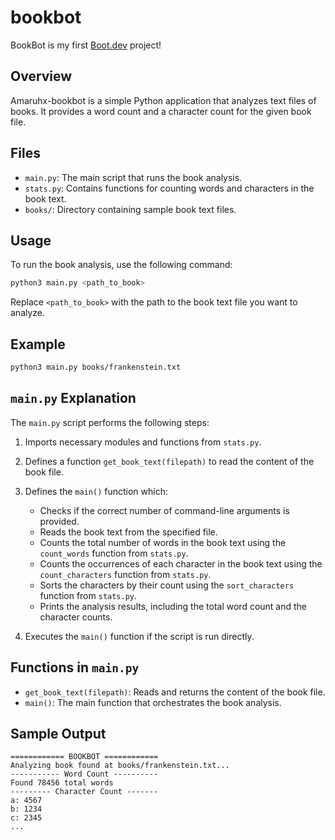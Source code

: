 # bookbot

BookBot is my first [Boot.dev](https://www.boot.dev) project! 


## Overview

Amaruhx-bookbot is a simple Python application that analyzes text files of books. It provides a word count and a character count for the given book file.

## Files

- `main.py`: The main script that runs the book analysis.
- `stats.py`: Contains functions for counting words and characters in the book text.
- `books/`: Directory containing sample book text files.

## Usage

To run the book analysis, use the following command:

```sh
python3 main.py <path_to_book>
```

Replace `<path_to_book>` with the path to the book text file you want to analyze.

## Example

```sh
python3 main.py books/frankenstein.txt
```

## `main.py` Explanation

The `main.py` script performs the following steps:

1. Imports necessary modules and functions from `stats.py`.
2. Defines a function `get_book_text(filepath)` to read the content of the book file.
3. Defines the `main()` function which:
   - Checks if the correct number of command-line arguments is provided.
   - Reads the book text from the specified file.
   - Counts the total number of words in the book text using the `count_words` function from `stats.py`.
   - Counts the occurrences of each character in the book text using the `count_characters` function from `stats.py`.
   - Sorts the characters by their count using the `sort_characters` function from `stats.py`.
   - Prints the analysis results, including the total word count and the character counts.

4. Executes the `main()` function if the script is run directly.

## Functions in `main.py`

- `get_book_text(filepath)`: Reads and returns the content of the book file.
- `main()`: The main function that orchestrates the book analysis.

## Sample Output

```
============ BOOKBOT ============
Analyzing book found at books/frankenstein.txt...
----------- Word Count ----------
Found 78456 total words
--------- Character Count -------
a: 4567
b: 1234
c: 2345
...
```